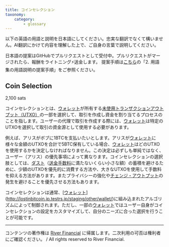 ```yaml
---
title: コインセレクション
taxonomy:
    category:
        - glossary
---
```


以下の英語の用語と説明を日本語にしてください。忠実な翻訳でなくて構いません。AI翻訳にかけて内容を理解した上で、ご自身の言葉で説明してください。

日本語の提案はGitHubでプルリクエストとして受付中。プルリクエストがマージされたら、報酬をライトニング⚡️送金します。
提案手順は[こちら](https://github.com/lostinbitcoin/categories/wiki)の「2. 用語集の用語説明の提案手順」をご参照ください。

## Coin Selection
2,100 sats

コインセレクションとは、[ウォレット](http://lostinbitcoin.jp.testrs.jp/staging/glossary/wallet/)が所有する[未使用トランザクションアウトプット（UTXO）](http://lostinbitcoin.jp.testrs.jp/staging/glossary/utxo/)の一部を選択して、取引を作成し資金を割り当てるプロセスのことを指します。ユーザーの代理で取引を作成する際には、[ウォレット](http://lostinbitcoin.jp.testrs.jp/staging/glossary/wallet/)は特定のUTXOを選択して取引の資金源として使用する必要があります。

例えば、アリスがボブに1BTCを支払いたいとします。アリスが[ウォレット](http://lostinbitcoin.jp.testrs.jp/staging/glossary/wallet/)に様々な金額のUTXOを合計で5BTC保有している場合、[ウォレット](http://lostinbitcoin.jp.testrs.jp/staging/glossary/wallet/)はどのUTXOを使用するかを決定しなければなりません。この決定は必ずしも単純ではなく、ユーザー（アリス）の優先事項によって異なります。コインセレクションの選択肢としては、[ダスト](http://lostinbitcoin.jp.testrs.jp/staging/glossary/dust/)（[送金手数料](http://lostinbitcoin.jp.testrs.jp/staging/glossary/transaction_fee/)に満たないくらい小さな額）の蓄積を避けるために、少額のUTXOを優先的に消費する方法や、大きなUTXOを使用して手数料を抑える方法があります。またプライバシーの強化や[チェンジ・アウトプット](http://lostinbitcoin.jp.testrs.jp/staging/glossary/change_output/)の発生を避けることを優先させる方法もあります。

コインセレクションは通常、[[ウォレット](http://lostinbitcoin.jp.testrs.jp/staging/glossary/wallet/)](http://lostinbitcoin.jp.testrs.jp/staging/other/wallet/)に組み込まれたアルゴリズムによって制御されます。ただし、一部の[ウォレット](http://lostinbitcoin.jp.testrs.jp/staging/glossary/wallet/)ではユーザー自身がコインセレクションの設定をカスタマイズして、自分のニーズに合った選択を行うことが可能です。

---
コンテンツの著作権は [River Financial](https://river.com/) に帰属します。二次利用の可否は権利者にご確認ください。 / All rights reserved to River Financial.
